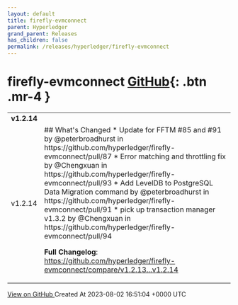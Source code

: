 ```yaml
---
layout: default
title: firefly-evmconnect
parent: Hyperledger
grand_parent: Releases
has_children: false
permalink: /releases/hyperledger/firefly-evmconnect
---
```


# firefly-evmconnect <span class="fs-3 right-align">[GitHub](https://github.com/hyperledger/firefly-evmconnect){: .btn .mr-4 }</span>


<div>
    <table>
        <tr>
            <td colspan="2">
                <b>
                    v1.2.14
                </b>
            </td>
        </tr>
        <tr>
            <td>
                <span class="chip">
                    v1.2.14
                </span>
            </td>
            <td>
                ## What's Changed
* Update for FFTM #85 and #91 by @peterbroadhurst in https://github.com/hyperledger/firefly-evmconnect/pull/87
* Error matching and throttling fix by @Chengxuan in https://github.com/hyperledger/firefly-evmconnect/pull/93
* Add LevelDB to PostgreSQL Data Migration command by @peterbroadhurst in https://github.com/hyperledger/firefly-evmconnect/pull/91
* pick up transaction manager v1.3.2 by @Chengxuan in https://github.com/hyperledger/firefly-evmconnect/pull/94


**Full Changelog**: https://github.com/hyperledger/firefly-evmconnect/compare/v1.2.13...v1.2.14
            </td>
        </tr>
    </table>
    <a href="https://github.com/hyperledger/firefly-evmconnect/releases/tag/v1.2.14" class=".btn">
        View on GitHub
    </a>
    <span class="right-align">
        Created At 2023-08-02 16:51:04 +0000 UTC
    </span>
</div>

